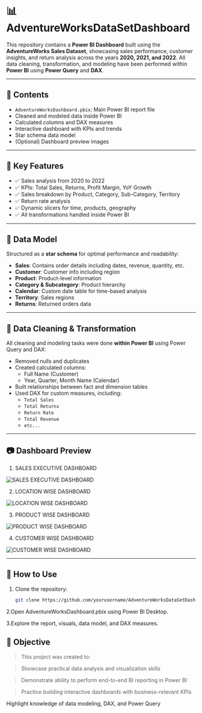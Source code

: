 # 📊 AdventureWorksDataSetDashboard

This repository contains a **Power BI Dashboard** built using the **AdventureWorks Sales Dataset**, showcasing sales performance, customer insights, and return analysis across the years **2020, 2021, and 2022**. All data cleaning, transformation, and modeling have been performed within **Power BI** using **Power Query** and **DAX**.

---

## 📁 Contents

- `AdventureWorksDashboard.pbix`: Main Power BI report file
- Cleaned and modeled data inside Power BI
- Calculated columns and DAX measures
- Interactive dashboard with KPIs and trends
- Star schema data model
- (Optional) Dashboard preview images

---

## 📌 Key Features

- ✅ Sales analysis from 2020 to 2022
- ✅ KPIs: Total Sales, Returns, Profit Margin, YoY Growth
- ✅ Sales breakdown by Product, Category, Sub-Category, Territory
- ✅ Return rate analysis
- ✅ Dynamic slicers for time, products, geography
- ✅ All transformations handled inside Power BI

---

## 🧠 Data Model

Structured as a **star schema** for optimal performance and readability:

- **Sales**: Contains order details including dates, revenue, quantity, etc.
- **Customer**: Customer info including region
- **Product**: Product-level information
- **Category & Subcategory**: Product hierarchy
- **Calendar**: Custom date table for time-based analysis
- **Territory**: Sales regions
- **Returns**: Returned orders data

---

## 🔄 Data Cleaning & Transformation

All cleaning and modeling tasks were done **within Power BI** using Power Query and DAX:

- Removed nulls and duplicates
- Created calculated columns:
  - Full Name (Customer)
  - Year, Quarter, Month Name (Calendar)
- Built relationships between fact and dimension tables
- Used DAX for custom measures, including:
  - `Total Sales`
  - `Total Returns`
  - `Return Rate`
  - `Total Revenue`
  - `etc...`

---

## 📷 Dashboard Preview

1. SALES EXECUTIVE DASHBOARD

![SALES EXECUTIVE DASHBOARD](https://github.com/user-attachments/assets/7bf5ad50-6e2c-4567-86f8-19063cb72eff)

2. LOCATION WISE DASHBOARD
   
![LOCATION WISE DASHBOARD](https://github.com/user-attachments/assets/def080de-de7a-49bb-8c47-7c3f7974a328)

3. PRODUCT WISE DASHBOARD

![PRODUCT WISE DASHBOARD](https://github.com/user-attachments/assets/542cfe4c-db51-4aaa-8705-4b6028b74b58)
   
4. CUSTOMER WISE DASHBOARD

![CUSTOMER WISE DASHBOARD](https://github.com/user-attachments/assets/da850064-20aa-4bc2-9bce-37e1c1292266)

---

## 🚀 How to Use

1. Clone the repository:
   ```bash
   git clone https://github.com/yourusername/AdventureWorksDataSetDashboard.git
2.Open AdventureWorksDashboard.pbix using Power BI Desktop.

3.Explore the report, visuals, data model, and DAX measures.

## 🎯 Objective

> This project was created to:

> Showcase practical data analysis and visualization skills

> Demonstrate ability to perform end-to-end BI reporting in Power BI

> Practice building interactive dashboards with business-relevant KPIs

Highlight knowledge of data modeling, DAX, and Power Query








